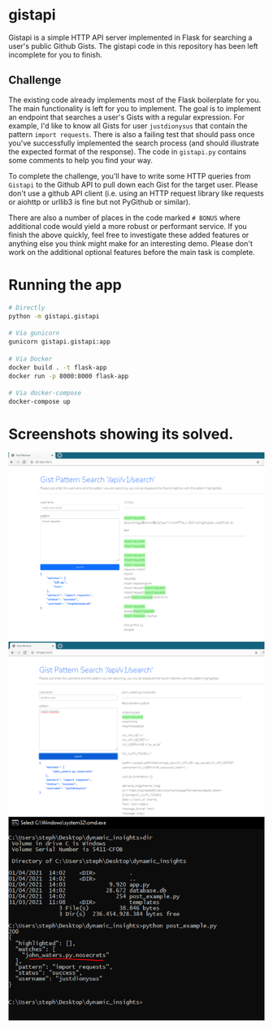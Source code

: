# gistapi

Gistapi is a simple HTTP API server implemented in Flask for searching a user's public Github Gists. The gistapi code in this repository has
been left incomplete for you to finish.

## Challenge

The existing code already implements most of the Flask boilerplate for you. The main functionality is left for you to implement.  The goal is to
implement an endpoint that searches a user's Gists with a regular expression.  For example, I'd like to know all Gists for user `justdionysus` that
contain the pattern `import requests`. There is also a failing test that should pass once you've successfully implemented the search
process (and should illustrate the expected format of the response).  The code in `gistapi.py` contains some comments to help you find your way.

To complete the challenge, you'll have to write some HTTP queries from `Gistapi` to the Github API to pull down each Gist for the target user.
Please don't use a github API client (i.e. using an HTTP request library like requests or aiohttp or urllib3 is fine but not PyGithub or similar).

There are also a number of places in the code marked `# BONUS` where additional code would yield a more robust or performant service.  If you
finish the above quickly, feel free to investigate these added features or anything else you think might make for an interesting demo.  Please
don't work on the additional optional features before the main task is complete.

# Running the app

```bash
# Directly
python -m gistapi.gistapi

# Via gunicorn
gunicorn gistapi.gistapi:app

# Via Docker
docker build . -t flask-app
docker run -p 8000:8000 flask-app

# Via docker-compose
docker-compose up
```


# Screenshots showing its solved.

![alt text](https://github.com/stephansemerad/dynamic/blob/master/gistapi/screenshots/front_end.PNG)
![alt text](https://github.com/stephansemerad/dynamic/blob/master/gistapi/screenshots/front_end_user_justdionysus.PNG)
![alt text](https://github.com/stephansemerad/dynamic/blob/master/gistapi/screenshots/post_from_request_test.PNG)

